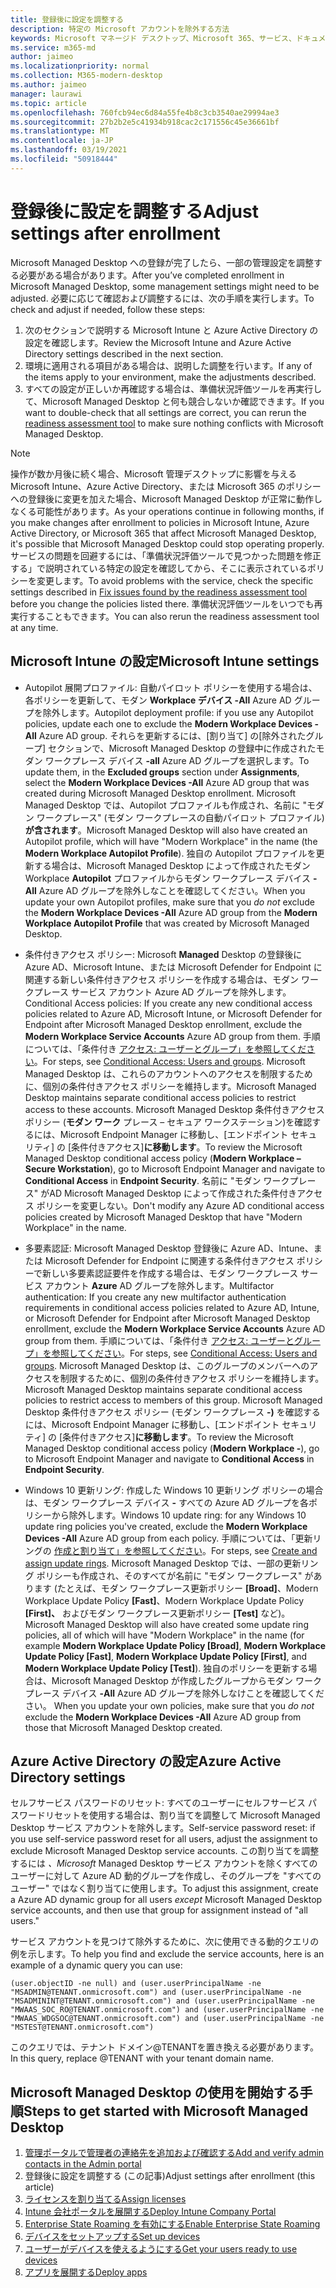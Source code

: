 ```yaml
---
title: 登録後に設定を調整する
description: 特定の Microsoft アカウントを除外する方法
keywords: Microsoft マネージド デスクトップ、Microsoft 365、サービス、ドキュメント
ms.service: m365-md
author: jaimeo
ms.localizationpriority: normal
ms.collection: M365-modern-desktop
ms.author: jaimeo
manager: laurawi
ms.topic: article
ms.openlocfilehash: 760fcb94ec6d84a55fe4b8c3cb3540ae29994ae3
ms.sourcegitcommit: 27b2b2e5c41934b918cac2c171556c45e36661bf
ms.translationtype: MT
ms.contentlocale: ja-JP
ms.lasthandoff: 03/19/2021
ms.locfileid: "50918444"
---
```

# <a name="adjust-settings-after-enrollment"></a><span data-ttu-id="863a1-104">登録後に設定を調整する</span><span class="sxs-lookup"><span data-stu-id="863a1-104">Adjust settings after enrollment</span></span>

<span data-ttu-id="863a1-105">Microsoft Managed Desktop への登録が完了したら、一部の管理設定を調整する必要がある場合があります。</span><span class="sxs-lookup"><span data-stu-id="863a1-105">After you’ve completed enrollment in Microsoft Managed Desktop, some management settings might need to be adjusted.</span></span> <span data-ttu-id="863a1-106">必要に応じて確認および調整するには、次の手順を実行します。</span><span class="sxs-lookup"><span data-stu-id="863a1-106">To check and adjust if needed, follow these steps:</span></span>

1. <span data-ttu-id="863a1-107">次のセクションで説明する Microsoft Intune と Azure Active Directory の設定を確認します。</span><span class="sxs-lookup"><span data-stu-id="863a1-107">Review the Microsoft Intune and Azure Active Directory settings described in the next section.</span></span>
2. <span data-ttu-id="863a1-108">環境に適用される項目がある場合は、説明した調整を行います。</span><span class="sxs-lookup"><span data-stu-id="863a1-108">If any of the items apply to your environment, make the adjustments described.</span></span>
3. <span data-ttu-id="863a1-109">すべての設定が正しいか再確認する場合は、準備状況評価ツールを再実行[](https://aka.ms/mmdart)して、Microsoft Managed Desktop と何も競合しないか確認できます。</span><span class="sxs-lookup"><span data-stu-id="863a1-109">If you want to double-check that all settings are correct, you can rerun the [readiness assessment tool](https://aka.ms/mmdart) to make sure nothing conflicts with Microsoft Managed Desktop.</span></span>

> [!NOTE]
> <span data-ttu-id="863a1-110">操作が数か月後に続く場合、Microsoft 管理デスクトップに影響を与える Microsoft Intune、Azure Active Directory、または Microsoft 365 のポリシーへの登録後に変更を加えた場合、Microsoft Managed Desktop が正常に動作しなくる可能性があります。</span><span class="sxs-lookup"><span data-stu-id="863a1-110">As your operations continue in following months, if you make changes after enrollment to policies in Microsoft Intune, Azure Active Directory, or Microsoft 365 that affect Microsoft Managed Desktop, it's possible that Microsoft Managed Desktop could stop operating properly.</span></span> <span data-ttu-id="863a1-111">サービスの問題を回避するには、「準備状況評価ツールで見つかった[](../get-ready/readiness-assessment-fix.md)問題を修正する」で説明されている特定の設定を確認してから、そこに表示されているポリシーを変更します。</span><span class="sxs-lookup"><span data-stu-id="863a1-111">To avoid problems with the service, check the specific settings described in [Fix issues found by the readiness assessment tool](../get-ready/readiness-assessment-fix.md) before you change the policies listed there.</span></span> <span data-ttu-id="863a1-112">準備状況評価ツールをいつでも再実行することもできます。</span><span class="sxs-lookup"><span data-stu-id="863a1-112">You can also rerun the readiness assessment tool at any time.</span></span>


## <a name="microsoft-intune-settings"></a><span data-ttu-id="863a1-113">Microsoft Intune の設定</span><span class="sxs-lookup"><span data-stu-id="863a1-113">Microsoft Intune settings</span></span>

- <span data-ttu-id="863a1-114">Autopilot 展開プロファイル: 自動パイロット ポリシーを使用する場合は、各ポリシーを更新して、モダン **Workplace デバイス -All** Azure AD グループを除外します。</span><span class="sxs-lookup"><span data-stu-id="863a1-114">Autopilot deployment profile: if you use any Autopilot policies, update each one to exclude the **Modern Workplace Devices -All** Azure AD group.</span></span> <span data-ttu-id="863a1-115">それらを更新するには、[割り当て] の[除外されたグループ] セクションで、Microsoft Managed Desktop の登録中に作成されたモダン ワークプレース デバイス **-all** Azure AD グループを選択します。</span><span class="sxs-lookup"><span data-stu-id="863a1-115">To update them, in the **Excluded groups** section under **Assignments**, select the **Modern Workplace Devices -All** Azure AD group that was created during Microsoft Managed Desktop enrollment.</span></span> <span data-ttu-id="863a1-116">Microsoft Managed Desktop では、Autopilot プロファイルも作成され、名前に "モダン ワークプレース" (モダン ワークプレースの自動パイロット プロファイル) **が含されます**。</span><span class="sxs-lookup"><span data-stu-id="863a1-116">Microsoft Managed Desktop will also have created an Autopilot profile, which will have "Modern Workplace" in the name (the **Modern Workplace Autopilot Profile**).</span></span> <span data-ttu-id="863a1-117">独自の Autopilot プロファイルを更新する場合は、Microsoft  Managed Desktop によって作成されたモダン Workplace **Autopilot** プロファイルからモダン ワークプレース デバイス **-All** Azure AD グループを除外しなことを確認してください。</span><span class="sxs-lookup"><span data-stu-id="863a1-117">When you update your own Autopilot profiles, make sure that you *do not* exclude the **Modern Workplace Devices -All** Azure AD group from the **Modern Workplace Autopilot Profile** that was created by Microsoft Managed Desktop.</span></span>

- <span data-ttu-id="863a1-118">条件付きアクセス ポリシー: Microsoft **Managed** Desktop の登録後に Azure AD、Microsoft Intune、または Microsoft Defender for Endpoint に関連する新しい条件付きアクセス ポリシーを作成する場合は、モダン ワークプレース サービス アカウント Azure AD グループを除外します。</span><span class="sxs-lookup"><span data-stu-id="863a1-118">Conditional Access policies: If you create any new conditional access policies related to Azure AD, Microsoft Intune, or Microsoft Defender for Endpoint after Microsoft Managed Desktop enrollment, exclude the **Modern Workplace Service Accounts** Azure AD group from them.</span></span> <span data-ttu-id="863a1-119">手順については、「条件付き [アクセス: ユーザーとグループ」を参照してください](/azure/active-directory/conditional-access/concept-conditional-access-users-groups)。</span><span class="sxs-lookup"><span data-stu-id="863a1-119">For steps, see [Conditional Access: Users and groups](/azure/active-directory/conditional-access/concept-conditional-access-users-groups).</span></span> <span data-ttu-id="863a1-120">Microsoft Managed Desktop は、これらのアカウントへのアクセスを制限するために、個別の条件付きアクセス ポリシーを維持します。</span><span class="sxs-lookup"><span data-stu-id="863a1-120">Microsoft Managed Desktop maintains separate conditional access policies to restrict access to these accounts.</span></span> <span data-ttu-id="863a1-121">Microsoft Managed Desktop 条件付きアクセス ポリシー (**モダン ワーク** プレース – セキュア ワークステーション)を確認するには、Microsoft Endpoint Manager に移動し、[エンドポイント セキュリティ] の [条件付きアクセス]**に移動します**。</span><span class="sxs-lookup"><span data-stu-id="863a1-121">To review the Microsoft Managed Desktop conditional access policy (**Modern Workplace – Secure Workstation**), go to Microsoft Endpoint Manager and navigate to **Conditional Access** in **Endpoint Security**.</span></span> <span data-ttu-id="863a1-122">名前に "モダン ワークプレース" がAD Microsoft Managed Desktop によって作成された条件付きアクセス ポリシーを変更しない。</span><span class="sxs-lookup"><span data-stu-id="863a1-122">Don't modify any Azure AD conditional access policies created by Microsoft Managed Desktop that have "Modern Workplace" in the name.</span></span>

- <span data-ttu-id="863a1-123">多要素認証: Microsoft Managed Desktop 登録後に Azure AD、Intune、または Microsoft Defender for Endpoint に関連する条件付きアクセス ポリシーで新しい多要素認証要件を作成する場合は、モダン ワークプレース サービス アカウント **Azure** AD グループを除外します。</span><span class="sxs-lookup"><span data-stu-id="863a1-123">Multifactor authentication: If you create any new multifactor authentication requirements in conditional access policies related to Azure AD, Intune, or Microsoft Defender for Endpoint after Microsoft Managed Desktop enrollment, exclude the **Modern Workplace Service Accounts** Azure AD group from them.</span></span> <span data-ttu-id="863a1-124">手順については、「条件付き [アクセス: ユーザーとグループ」を参照してください](/azure/active-directory/conditional-access/concept-conditional-access-users-groups)。</span><span class="sxs-lookup"><span data-stu-id="863a1-124">For steps, see [Conditional Access: Users and groups](/azure/active-directory/conditional-access/concept-conditional-access-users-groups).</span></span> <span data-ttu-id="863a1-125">Microsoft Managed Desktop は、このグループのメンバーへのアクセスを制限するために、個別の条件付きアクセス ポリシーを維持します。</span><span class="sxs-lookup"><span data-stu-id="863a1-125">Microsoft Managed Desktop maintains separate conditional access policies to restrict access to members of this group.</span></span> <span data-ttu-id="863a1-126">Microsoft Managed Desktop 条件付きアクセス ポリシー (モダン ワークプレース **-)** を確認するには、Microsoft Endpoint Manager に移動し、[エンドポイント セキュリティ] の [条件付きアクセス]**に移動します**。</span><span class="sxs-lookup"><span data-stu-id="863a1-126">To review the Microsoft Managed Desktop conditional access policy (**Modern Workplace -**), go to Microsoft Endpoint Manager and navigate to **Conditional Access** in **Endpoint Security**.</span></span> 

- <span data-ttu-id="863a1-127">Windows 10 更新リング: 作成した Windows 10 更新リング ポリシーの場合は、モダン ワークプレース デバイス **-** すべての Azure AD グループを各ポリシーから除外します。</span><span class="sxs-lookup"><span data-stu-id="863a1-127">Windows 10 update ring: for any Windows 10 update ring policies you've created, exclude the **Modern Workplace Devices -All** Azure AD group from each policy.</span></span> <span data-ttu-id="863a1-128">手順については、「更新リングの [作成と割り当て」を参照してください](/mem/intune/protect/windows-10-update-rings#create-and-assign-update-rings)。</span><span class="sxs-lookup"><span data-stu-id="863a1-128">For steps, see [Create and assign update rings](/mem/intune/protect/windows-10-update-rings#create-and-assign-update-rings).</span></span> <span data-ttu-id="863a1-129">Microsoft Managed Desktop では、一部の更新リング ポリシーも作成され、そのすべてが名前に "モダン ワークプレース" があります (たとえば、モダン ワークプレース更新ポリシー **[Broad]**、Modern Workplace Update Policy **[Fast]**、Modern Workplace Update Policy **[First]、** およびモダン ワークプレース更新ポリシー **[Test]** など)。</span><span class="sxs-lookup"><span data-stu-id="863a1-129">Microsoft Managed Desktop will also have created some update ring policies, all of which will have "Modern Workplace" in the name (for example **Modern Workplace Update Policy [Broad]**, **Modern Workplace Update Policy [Fast]**, **Modern Workplace Update Policy [First]**, and **Modern Workplace Update Policy [Test]**).</span></span> <span data-ttu-id="863a1-130">独自のポリシーを更新する場合は、Microsoft Managed Desktop が作成したグループからモダン ワークプレース デバイス **-All** Azure AD グループを除外しなけことを確認してください。 </span><span class="sxs-lookup"><span data-stu-id="863a1-130">When you update your own policies, make sure that you *do not* exclude the **Modern Workplace Devices -All** Azure AD group from those that Microsoft Managed Desktop created.</span></span>


## <a name="azure-active-directory-settings"></a><span data-ttu-id="863a1-131">Azure Active Directory の設定</span><span class="sxs-lookup"><span data-stu-id="863a1-131">Azure Active Directory settings</span></span>

<span data-ttu-id="863a1-132">セルフサービス パスワードのリセット: すべてのユーザーにセルフサービス パスワードリセットを使用する場合は、割り当てを調整して Microsoft Managed Desktop サービス アカウントを除外します。</span><span class="sxs-lookup"><span data-stu-id="863a1-132">Self-service password reset: if you use self-service password reset for all users, adjust the assignment to exclude Microsoft Managed Desktop service accounts.</span></span> <span data-ttu-id="863a1-133">この割り当てを調整するには *、Microsoft* Managed Desktop サービス アカウントを除くすべてのユーザーに対して Azure AD 動的グループを作成し、そのグループを "すべてのユーザー" ではなく割り当てに使用します。</span><span class="sxs-lookup"><span data-stu-id="863a1-133">To adjust this assignment, create a Azure AD dynamic group for all users *except* Microsoft Managed Desktop service accounts, and then use that group for assignment instead of "all users."</span></span>

<span data-ttu-id="863a1-134">サービス アカウントを見つけて除外するために、次に使用できる動的クエリの例を示します。</span><span class="sxs-lookup"><span data-stu-id="863a1-134">To help you find and exclude the service accounts, here is an example of a dynamic query you can use:</span></span>

```Console
(user.objectID -ne null) and (user.userPrincipalName -ne "MSADMIN@TENANT.onmicrosoft.com") and (user.userPrincipalName -ne "MSADMININT@TENANT.onmicrosoft.com") and (user.userPrincipalName -ne "MWAAS_SOC_RO@TENANT.onmicrosoft.com") and (user.userPrincipalName -ne "MWAAS_WDGSOC@TENANT.onmicrosoft.com") and (user.userPrincipalName -ne "MSTEST@TENANT.onmicrosoft.com")
```

<span data-ttu-id="863a1-135">このクエリでは、テナント ドメイン@TENANTを置き換える必要があります。</span><span class="sxs-lookup"><span data-stu-id="863a1-135">In this query, replace @TENANT with your tenant domain name.</span></span>



## <a name="steps-to-get-started-with-microsoft-managed-desktop"></a><span data-ttu-id="863a1-136">Microsoft Managed Desktop の使用を開始する手順</span><span class="sxs-lookup"><span data-stu-id="863a1-136">Steps to get started with Microsoft Managed Desktop</span></span>

1. [<span data-ttu-id="863a1-137">管理ポータルで管理者の連絡先を追加および確認する</span><span class="sxs-lookup"><span data-stu-id="863a1-137">Add and verify admin contacts in the Admin portal</span></span>](add-admin-contacts.md)
2. <span data-ttu-id="863a1-138">登録後に設定を調整する (この記事)</span><span class="sxs-lookup"><span data-stu-id="863a1-138">Adjust settings after enrollment (this article)</span></span>
3. [<span data-ttu-id="863a1-139">ライセンスを割り当てる</span><span class="sxs-lookup"><span data-stu-id="863a1-139">Assign licenses</span></span>](assign-licenses.md)
4. [<span data-ttu-id="863a1-140">Intune 会社ポータルを展開する</span><span class="sxs-lookup"><span data-stu-id="863a1-140">Deploy Intune Company Portal</span></span>](company-portal.md)
5. [<span data-ttu-id="863a1-141">Enterprise State Roaming を有効にする</span><span class="sxs-lookup"><span data-stu-id="863a1-141">Enable Enterprise State Roaming</span></span>](enterprise-state-roaming.md)
6. [<span data-ttu-id="863a1-142">デバイスをセットアップする</span><span class="sxs-lookup"><span data-stu-id="863a1-142">Set up devices</span></span>](set-up-devices.md)
7. [<span data-ttu-id="863a1-143">ユーザーがデバイスを使えるようにする</span><span class="sxs-lookup"><span data-stu-id="863a1-143">Get your users ready to use devices</span></span>](get-started-devices.md)
8. [<span data-ttu-id="863a1-144">アプリを展開する</span><span class="sxs-lookup"><span data-stu-id="863a1-144">Deploy apps</span></span>](deploy-apps.md)